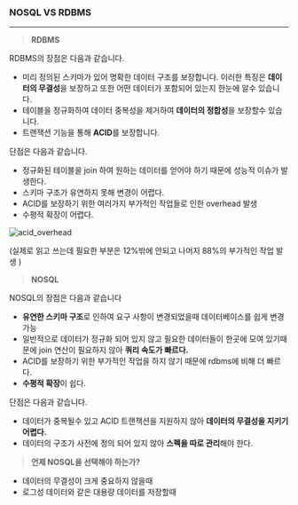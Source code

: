 ### NOSQL VS RDBMS

---

> **RDBMS**

RDBMS의 장점은 다음과 같습니다.

- 미리 정의된 스키마가 있어 명확한 데이터 구조를 보장합니다. 이러한 특징은 **데이터의 무결성**을 보장하고 또한 어떤 데이터가 포함되어 있는지 한눈에 알수 있습니다.
- 테이블을 정규화하여 데이터 중복성을 제거하여 **데이터의 정합성**을 보장할수 있습니다.
- 트랜잭션 기능을 통해 **ACID**를 보장합니다.

단점은 다음과 같습니다.

- 정규화된 테이블을 join 하여 원하는 데이터를 얻어야 하기 때문에 성능적 이슈가 발생한다.
- 스키마 구조가 유연하지 못해 변경이 어렵다.
- ACID를 보장하기 위한 여러가지 부가적인 작업들로 인한 overhead 발생
- 수평적 확장이 어렵다.

![acid_overhead](/Users/kakaocommerce/TIL/images/acid_overhead.jpeg)

(실제로 읽고 쓰는데 필요한 부분은 12%밖에 안되고 나머지 88%의 부가적인 작업 발생 )

> **NOSQL**

NOSQL의 장점은 다음과 같습니다

- **유연한 스키마 구조**로 인하여 요구 사항이 변경되었을때 데이터베이스를 쉽게 변경 가능
- 일반적으로 데이터가 정규화 되어 있지 않고 필요한 데이터들이 한곳에 모여 있기때문에 join 연산이 필요하지 않아 **쿼리 속도가 빠르다.**
- ACID를 보장하기 위한 부가적인 작업을 하지 않기 때문에 rdbms에 비해 더 빠르다.
- **수평적 확장**이 쉽다.

단점은 다음과 같습니다.

- 데이터가 중복될수 있고 ACID 트랜잭션을 지원하지 않아 **데이터의 무결성을 지키기 어렵다.**
- 데이터의 구조가 사전에 정의 되어 있지 않아 **스펙을 따로 관리**해야 한다.



> **언제 NOSQL을 선택해야 하는가?**

- 데이터의 무결성이 크게 중요하지 않을때
- 로그성 데이터와 같은 대용량 데이터를 저장할때





